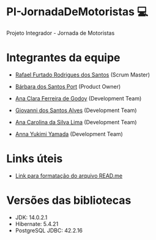 # PI-JornadaDeMotoristas :computer:
Projeto Integrador - Jornada de Motoristas


# Integrantes da equipe
- [Rafael Furtado Rodrigues dos Santos](https://www.linkedin.com/in/rafael-furtado-613a9712a/ "Rafael's LinkedIn") (Scrum Master)



- [Bárbara dos Santos Port](https://www.linkedin.com/in/b%C3%A1rbara-port-402158198/ "Bárbara's LinkedIn") (Product Owner)



- [Ana Clara Ferreira de Godoy](https://www.linkedin.com/in/ana-clara-godoy-2973381b2/ "Ana Clara's LinkedIn") (Development Team)



- [Giovanni dos Santos Alves](https://www.linkedin.com/in/giovanni-santos-546412154/ "Giovanni's LinkedIn") (Development Team)



- [Ana Carolina da Silva Lima](https://www.linkedin.com/in/ana-carolina-lima-099955136/ "Ana Carolina's LinkedIn") (Development Team)



- [Anna Yukimi Yamada](https://www.linkedin.com/in/anna-yukimi-yamada-6ba23b149/ "Anna's LinkedIn") (Development Team)



# Links úteis
- [Link para formatação do arquivo READ.me](https://docs.github.com/pt/github/writing-on-github/basic-writing-and-formatting-syntax)

# Versões das bibliotecas
- JDK: 14.0.2.1
- Hibernate: 5.4.21
- PostgreSQL JDBC: 42.2.16